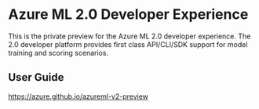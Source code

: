 # Azure ML 2.0 Developer Experience

This is the private preview for the Azure ML 2.0 developer experience.
The 2.0 developer platform provides first class API/CLI/SDK support for model training and scoring scenarios.

## User Guide

https://azure.github.io/azureml-v2-preview
